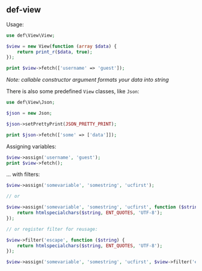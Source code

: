 ## def-view
Usage:
```php
use def\View\View;

$view = new View(function (array $data) {
    return print_r($data, true);
});

print $view->fetch(['username' => 'guest']);
```

*Note: callable constructor argument formats your data into string*

There is also some predefined `View` classes, like `Json`:

```php
use def\View\Json;

$json = new Json;

$json->setPrettyPrint(JSON_PRETTY_PRINT);

print $json->fetch(['some' => ['data']]);
```

Assigning variables:

```php
$view->assign('username', 'guest');
print $view->fetch();
```

... with filters:

```php
$view->assign('somevariable', 'somestring', 'ucfirst');

// or

$view->assign('somevariable', 'somestring', 'ucfirst', function ($string) {
    return htmlspecialchars($string, ENT_QUOTES, 'UTF-8');
});

// or register filter for reusage:

$view->filter('escape', function ($string) {
    return htmlspecialchars($string, ENT_QUOTES, 'UTF-8');
});

$view->assign('somevariable', 'somestring', 'ucfirst', $view->filter('escape'));
```
